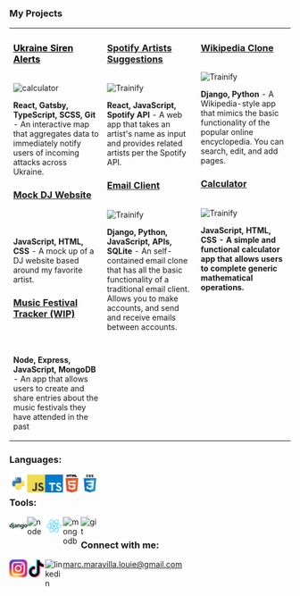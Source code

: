 ### My Projects 

<article>
  <div>
    <div>
      <table>
        <tbody>
          <tr>        
            <td width="33%" valign="top">    
              <h3><a id="user-content-travelaraorg" href="https://www.uasa.io/" target="_blank" rel="noreferrer" class="anchor" aria-hidden="true" href="#travelaraorg" style="color: #000000">Ukraine Siren Alerts</a></h3>
              <br>
              <img src="https://media.giphy.com/media/74c4JLatZlLaXXuqOP/giphy.gif" width="100%" alt="calculator" data-canonical-src="https://media.giphy.com/media/TKUKfU8ycKcdcxHWVy/giphy.gif" style="max-width:100%;">
              <p><strong>React, Gatsby, TypeScript, SCSS, Git</strong> - An interactive map that aggregates data to immediately notify users of incoming attacks across Ukraine.</p>        
              <h3><a id="user-content-travelaraorg" class="anchor" aria-hidden="true" target="_blank" rel="noreferrer" href="https://marcsmockdjsite.netlify.app/">Mock DJ Website</a> </h3>
              <br>
              <img src="https://media.giphy.com/media/lBjmiHQQBZbdIa5Clv/giphy.gif" width="100%" alt="" data-canonical-src="https://media.giphy.com/media/OygRkEDYOiALMDlqSm/giphy.gif" style="max-width:100%;">
              <p><strong>JavaScript, HTML, CSS</strong> - A mock up of a DJ website based around my favorite artist.</p>
              <h3><a id="user-content-travelaraorg" class="anchor" aria-hidden="true" target="_blank" rel="noreferrer" href="https://github.com/marcmaralou/music-festival-tracker">Music Festival Tracker (WIP)</a> </h3>
              <br>
              <img src="https://media.giphy.com/media/gFIwuLvuF8b91eTdMo/giphy.gif" width="100%" alt="" data-canonical-src="https://media.giphy.com/media/OygRkEDYOiALMDlqSm/giphy.gif" style="max-width:100%;">
              <p><strong>Node, Express, JavaScript, MongoDB</strong> - An app that allows users to create and share entries about the music festivals they have attended in the past</p>
            </td>
            <td width="33%" valign="top">
              <h3><a id="user-content-trainify" class="anchor" aria-hidden="true" target="_blank" rel="noreferrer" href="https://hilarious-nougat-05bf37.netlify.app/">Spotify Artists Suggestions</a></h3>
              <br>
              <img src="https://media.giphy.com/media/WFqmoUytGV74LfeOa2/giphy.gif" width="100%" alt="Trainify" data-canonical-src="https://media3.giphy.com/media/aUKBycWIVSGyTam4JT/giphy.gif" style="max-width:100%;">
              <p><strong>React, JavaScript, Spotify API</strong> - A web app that takes an artist's name as input and provides related artists per the Spotify API.</p>
              <h3><a id="user-content-trainify" class="anchor" aria-hidden="true" target="_blank" rel="noreferrer" href="https://github.com/marcmaralou/mail">Email Client</a></h3>
              <br>
              <img src="https://media.giphy.com/media/S5mPjC6UZ6HWeNnDoW/giphy.gif" width="100%" alt="Trainify" data-canonical-src="https://media3.giphy.com/media/aUKBycWIVSGyTam4JT/giphy.gif" style="max-width:100%;">
              <p><strong>Django, Python, JavaScript, APIs, SQLite</strong> - An self-contained email clone that has all the basic functionality of a traditional email client.  Allows you to make accounts, and send and receive emails between accounts.</p>
            </td>
            <td width="33%" valign="top">
              <h3><a id="user-content-trainify" class="anchor" aria-hidden="true" target="_blank" rel="noreferrer" href="https://github.com/marcmaralou/wiki">Wikipedia Clone</a></h3>
              <br>
              <img src="https://media.giphy.com/media/tN50kruXSKeeG21lNL/giphy.gif" width="100%" alt="Trainify" data-canonical-src="https://media3.giphy.com/media/aUKBycWIVSGyTam4JT/giphy.gif" style="max-width:100%;">
              <p><strong>Django, Python</strong> - A Wikipedia-style app that mimics the basic functionality of the popular online encyclopedia. You can search, edit, and add pages.</p>
              <h3><a id="user-content-trainify" class="anchor" aria-hidden="true" target="_blank" rel="noreferrer" href="https://marcscalculator.netlify.app/">Calculator</a></h3>
              <br>
              <img src="https://media.giphy.com/media/mzmJkyqdxNNcEq6uPM/giphy.gif" width="100%" alt="Trainify" data-canonical-src="https://media3.giphy.com/media/aUKBycWIVSGyTam4JT/giphy.gif" style="max-width:100%;">
              <p><strong><strong>JavaScript, HTML, CSS</strong> - A simple and functional calculator app that allows users to complete generic mathematical operations.</p>
            </td>
          </tr>
        </tbody>
      </table>
    </div>
  </div>       
</article>

### Languages:

<img align="left" alt='python' title='Python' width="32px" src="https://raw.githubusercontent.com/github/explore/80688e429a7d4ef2fca1e82350fe8e3517d3494d/topics/python/python.png"/>
<img align="left" alt='javascript' title='JavaScript' width="32px" src="https://raw.githubusercontent.com/github/explore/80688e429a7d4ef2fca1e82350fe8e3517d3494d/topics/javascript/javascript.png"/>
<img align="left" alt='typescript' title='TypeScript' width="32px"  src="https://raw.githubusercontent.com/github/explore/80688e429a7d4ef2fca1e82350fe8e3517d3494d/topics/typescript/typescript.png"/>
<img align="left" alt='html' title='HTML' width="32px"  src="https://raw.githubusercontent.com/github/explore/80688e429a7d4ef2fca1e82350fe8e3517d3494d/topics/html/html.png"/>
<img align="left" alt='css' title='CSS' width="32px"  src="https://raw.githubusercontent.com/github/explore/80688e429a7d4ef2fca1e82350fe8e3517d3494d/topics/css/css.png"/>

<br>

### Tools:

<img align="left" alt='django' width="32px" title='Django' src="https://raw.githubusercontent.com/github/explore/80688e429a7d4ef2fca1e82350fe8e3517d3494d/topics/django/django.png"/>
<img align="left" alt='node' width="32px" title='Node' src="https://seeklogo.com/images/N/nodejs-logo-FBE122E377-seeklogo.com.png"/>
<img align="left" alt='react' width="32px" title='React' src="https://raw.githubusercontent.com/github/explore/80688e429a7d4ef2fca1e82350fe8e3517d3494d/topics/react/react.png"/>
<img align="left" alt='mongodb' width="32px" title='MongoDB' src="https://miro.medium.com/max/512/1*doAg1_fMQKWFoub-6gwUiQ.png"/>
<img align="left" alt='git' width="32px" title='Git' src="https://miro.medium.com/max/4800/1*chYGeUFRHHoH0yKQxCczhQ@2x.webp"/>

<br>

### Connect with me:

[<img align='left' alt='instagram' title='Instagram' width='32px' target='_blank' src="https://raw.githubusercontent.com/github/explore/06c46459e7947c8a25f72798af696d66e202ac39/topics/instagram/instagram.png"/>][instagram]
[<img align="left" alt="tiktok" title='TikTok' width="32px" target='_blank' src="https://raw.githubusercontent.com/github/explore/14a518abd710177a13d8c22077cfcd98506dd756/topics/tiktok/tiktok.png"/>][tiktok]
[<img align="left" alt="linkedin" title='LinkedIn' width="32px" target='_blank' src="https://upload.wikimedia.org/wikipedia/commons/thumb/c/ca/LinkedIn_logo_initials.png/800px-LinkedIn_logo_initials.png"/>][linkedin]

[instagram]: https://instagram.com/marcmaralou
[tiktok]: https://tiktok.com/@marcmaralou
[linkedin]: https://www.linkedin.com/in/marcmaralou/

marc.maravilla.louie@gmail.com
